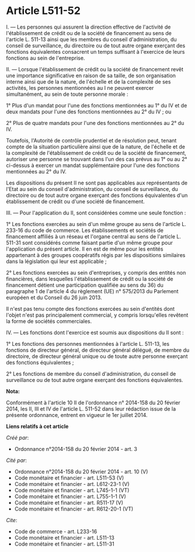 # Article L511-52

I. ― Les personnes qui assurent la direction effective de l'activité de l'établissement de crédit ou de la société de
financement au sens de l'article L. 511-13 ainsi que les membres du conseil d'administration, du conseil de surveillance, du
directoire ou de tout autre organe exerçant des fonctions équivalentes consacrent un temps suffisant à l'exercice de leurs
fonctions au sein de l'entreprise. 

II. ― Lorsque l'établissement de crédit ou la société de financement revêt une importance significative en raison de sa
taille, de son organisation interne ainsi que de la nature, de l'échelle et de la complexité de ses activités, les personnes
mentionnées au I ne peuvent exercer simultanément, au sein de toute personne morale : 

1° Plus d'un mandat pour l'une des fonctions mentionnées au 1° du IV et de deux mandats pour l'une des fonctions mentionnées
au 2° du IV ; ou 

2° Plus de quatre mandats pour l'une des fonctions mentionnées au 2° du IV. 

Toutefois, l'Autorité de contrôle prudentiel et de résolution peut, tenant compte de la situation particulière ainsi que de
la nature, de l'échelle et de la complexité de l'établissement de crédit ou de la société de financement, autoriser une
personne se trouvant dans l'un des cas prévus au 1° ou au 2° ci-dessus à exercer un mandat supplémentaire pour l'une des
fonctions mentionnées au 2° du IV. 

Les dispositions du présent II ne sont pas applicables aux représentants de l'Etat au sein du conseil d'administration, du
conseil de surveillance, du directoire ou de tout autre organe exerçant des fonctions équivalentes d'un établissement de
crédit ou d'une société de financement. 

III. ― Pour l'application du II, sont considérées comme une seule fonction : 

1° Les fonctions exercées au sein d'un même groupe au sens de l'article L. 233-16 du code de commerce. Les établissements et
sociétés de financement affiliés à un réseau et l'organe central au sens de l'article L. 511-31 sont considérés comme faisant
partie d'un même groupe pour l'application du présent article. Il en est de même pour les entités appartenant à des groupes
coopératifs régis par les dispositions similaires dans la législation qui leur est applicable ; 

2° Les fonctions exercées au sein d'entreprises, y compris des entités non financières, dans lesquelles l'établissement de
crédit ou la société de financement détient une participation qualifiée au sens du 36) du paragraphe 1 de l'article 4 du
règlement (UE) n° 575/2013 du Parlement européen et du Conseil du 26 juin 2013. 

Il n'est pas tenu compte des fonctions exercées au sein d'entités dont l'objet n'est pas principalement commercial, y compris
lorsqu'elles revêtent la forme de sociétés commerciales. 

IV. ― Les fonctions dont l'exercice est soumis aux dispositions du II sont : 

1° Les fonctions des personnes mentionnées à l'article L. 511-13, les fonctions de directeur général, de directeur général
délégué, de membre du directoire, de directeur général unique ou de toute autre personne exerçant des fonctions
équivalentes ; 

2° Les fonctions de membre du conseil d'administration, du conseil de surveillance ou de tout autre organe exerçant des
fonctions équivalentes.

**Nota:**

Conformément à l'article 10 II de l'ordonnance n° 2014-158 du 20 février 2014, les II, III et IV de l'article L. 511-52 dans
leur rédaction issue de la présente ordonnance, entrent en vigueur le 1er juillet 2014.

**Liens relatifs à cet article**

_Créé par_:

  - Ordonnance n°2014-158 du 20 février 2014 - art. 3

_Cité par_:

  - Ordonnance n°2014-158 du 20 février 2014 - art. 10 (V)
  - Code monétaire et financier - art. L511-53 (V)
  - Code monétaire et financier - art. L612-23-1 (V)
  - Code monétaire et financier - art. L745-1-1 (VT)
  - Code monétaire et financier - art. L755-1-1 (V)
  - Code monétaire et financier - art. R511-17 (V)
  - Code monétaire et financier - art. R612-20-1 (VT)

_Cite_:

  - Code de commerce - art. L233-16
  - Code monétaire et financier - art. L511-13
  - Code monétaire et financier - art. L511-31
